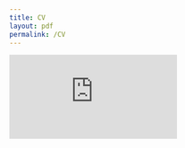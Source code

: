 ```yaml
---
title: CV
layout: pdf
permalink: /CV
---
```


<embed src="https://crzirbel.github.io/Zirbel_CV.pdf" type="application/pdf" />
